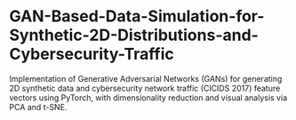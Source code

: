 # GAN-Based-Data-Simulation-for-Synthetic-2D-Distributions-and-Cybersecurity-Traffic
Implementation of Generative Adversarial Networks (GANs) for generating 2D synthetic data and cybersecurity network traffic (CICIDS 2017) feature vectors using PyTorch, with dimensionality reduction and visual analysis via PCA and t-SNE.
